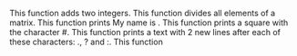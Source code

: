 This function adds two integers.
This function divides all elements of a matrix.
This function prints My name is <first name> <last name>.
This function prints a square with the character #.
This function  prints a text with 2 new lines after each of these characters: ., ? and :.
This function 

